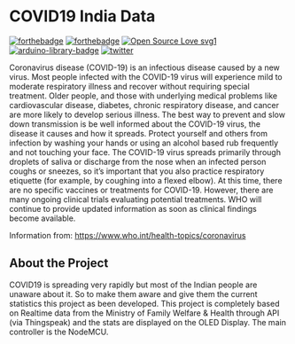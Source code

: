 # COVID19 India Data
[![forthebadge](https://forthebadge.com/images/badges/check-it-out.svg)](https://forthebadge.com)   [![forthebadge](https://forthebadge.com/images/badges/built-with-love.svg)](https://forthebadge.com)
[![Open Source Love svg1](https://badges.frapsoft.com/os/v1/open-source.svg?v=103)](https://github.com/ellerbrock/open-source-badges/) <a href="https://www.ardu-badge.com/HttpClient" rel="nofollow"><img src="https://camo.githubusercontent.com/f525e6f5b7e32b1598e692036b0ba8925dd8e824/68747470733a2f2f7777772e617264752d62616467652e636f6d2f62616467652f48747470436c69656e742e7376673f" alt="arduino-library-badge" data-canonical-src="https://www.ardu-badge.com/badge/HttpClient.svg?" style="max-width:100%;"></a>
[![twitter](https://badgen.net/twitter/follow/piysocial)](https://badgen.net/)

Coronavirus disease (COVID-19) is an infectious disease caused by a new virus.
Most people infected with the COVID-19 virus will experience mild to moderate respiratory illness and recover without requiring special treatment.  Older people, and those with underlying medical problems like cardiovascular disease, diabetes, chronic respiratory disease, and cancer are more likely to develop serious illness.
The best way to prevent and slow down transmission is be well informed about the COVID-19 virus, the disease it causes and how it spreads. Protect yourself and others from infection by washing your hands or using an alcohol based rub frequently and not touching your face. 
The COVID-19 virus spreads primarily through droplets of saliva or discharge from the nose when an infected person coughs or sneezes, so it’s important that you also practice respiratory etiquette (for example, by coughing into a flexed elbow).
At this time, there are no specific vaccines or treatments for COVID-19. However, there are many ongoing clinical trials evaluating potential treatments. WHO will continue to provide updated information as soon as clinical findings become available.

Information from: https://www.who.int/health-topics/coronavirus

<h2> About the Project </h2>
COVID19 is spreading very rapidly but most of the Indian people are unaware about it. So to make them aware and give them the current statistics this project as been developed.
This project is completely based on Realtime data from the Ministry of Family Welfare & Health through API (via Thingspeak) and the stats are displayed on the OLED Display. The main controller is the NodeMCU.



